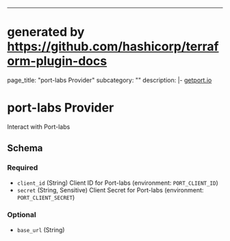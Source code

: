 ---

# generated by https://github.com/hashicorp/terraform-plugin-docs

page_title: "port-labs Provider"
subcategory: ""
description: |-
[getport.io](https://getport.io)

# port-labs Provider

Interact with Port-labs

<!-- schema generated by tfplugindocs -->

## Schema

### Required

- `client_id` (String) Client ID for Port-labs (environment: `PORT_CLIENT_ID`)
- `secret` (String, Sensitive) Client Secret for Port-labs (environment: `PORT_CLIENT_SECRET`)

### Optional

- `base_url` (String)
